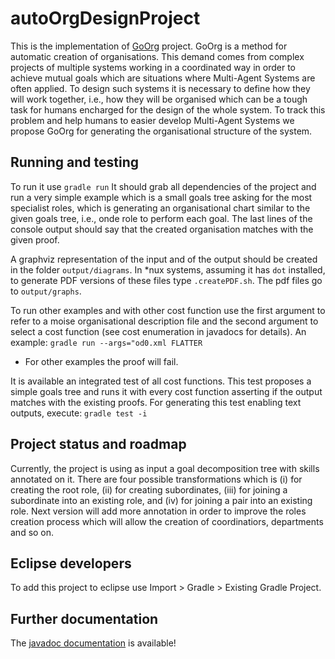 # autoOrgDesignProject

This is the implementation of [GoOrg](https://link.springer.com/chapter/10.1007/978-3-030-24299-2_28) project. GoOrg is a method for automatic creation of organisations. This demand comes from complex projects of multiple systems working in a coordinated way in order to achieve mutual goals which are situations where Multi-Agent Systems are often applied. To design such systems it is necessary to define how they will work together, i.e., how they will be organised which can be a tough task for humans encharged for the design of the whole system. To track this problem and help humans to easier develop Multi-Agent Systems we propose GoOrg for generating the organisational structure of the system.

## Running and testing

To run it use `gradle run`
It should grab all dependencies of the project and run a very simple example which is a small goals tree asking for the most specialist roles, which is generating an organisational chart similar to the given goals tree, i.e., onde role to perform each goal. The last lines of the console output should say that the created organisation matches with the given proof. 

A graphviz representation of the input and of the output should be created in the folder `output/diagrams`. In \*nux systems, assuming it has `dot` installed, to generate PDF versions of these files type `.createPDF.sh`. The pdf files go to `output/graphs`.

To run other examples and with other cost function use the first argument to refer to a moise organisational description file and the second argument to select a cost function (see cost enumeration in javadocs for details). An example:
`gradle run --args="od0.xml FLATTER`
* For other examples the proof will fail.

It is available an integrated test of all cost functions. This test proposes a simple goals tree and runs it with every cost function asserting if the output matches with the existing proofs. For generating this test enabling text outputs, execute:
`gradle test -i`

## Project status and roadmap

Currently, the project is using as input a goal decomposition tree with skills annotated on it. There are four possible transformations which is (i) for creating the root role, (ii) for creating subordinates, (iii) for joining a subordinate into an existing role, and (iv) for joining a pair into an existing role. Next version will add more annotation in order to improve the roles creation process which will allow the creation of coordinatiors, departments and so on.

## Eclipse developers
To add this project to eclipse use Import > Gradle > Existing Gradle Project.

## Further documentation

The [javadoc documentation](http://htmlpreview.github.io/?https://github.com/cleberjamaral/autoOrgDesignProject/blob/master/doc/apidoc/overview-tree.html) is available!